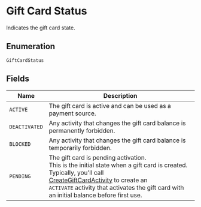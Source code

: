 <!-- Optimized: 2025-10-06 -->
<!-- RPM: 1.6.2.1.1.6.2.1_gift-card-status_20251006 -->
<!-- Session: E2E RPM DNA Application -->
<!-- AOM: RND (Reggie & Dro) -->
<!-- COI: TECHNOLOGY -->
<!-- RPM: HIGH -->
<!-- ACTION: BUILD -->

# Gift Card Status

Indicates the gift card state.

## Enumeration

`GiftCardStatus`

## Fields

| Name | Description |
|  --- | --- |
| `ACTIVE` | The gift card is active and can be used as a payment source. |
| `DEACTIVATED` | Any activity that changes the gift card balance is permanently forbidden. |
| `BLOCKED` | Any activity that changes the gift card balance is temporarily forbidden. |
| `PENDING` | The gift card is pending activation.<br>This is the initial state when a gift card is created. Typically, you'll call<br>[CreateGiftCardActivity](../../doc/api/gift-card-activities.md#create-gift-card-activity) to create an<br>`ACTIVATE` activity that activates the gift card with an initial balance before first use. |
